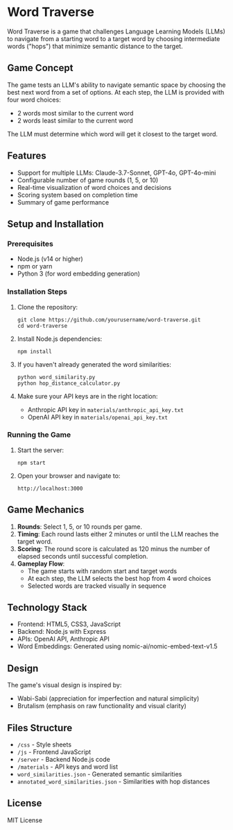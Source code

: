 # Word Traverse

Word Traverse is a game that challenges Language Learning Models (LLMs) to navigate from a starting word to a target word by choosing intermediate words ("hops") that minimize semantic distance to the target.

## Game Concept

The game tests an LLM's ability to navigate semantic space by choosing the best next word from a set of options. At each step, the LLM is provided with four word choices:
- 2 words most similar to the current word
- 2 words least similar to the current word

The LLM must determine which word will get it closest to the target word.

## Features

- Support for multiple LLMs: Claude-3.7-Sonnet, GPT-4o, GPT-4o-mini
- Configurable number of game rounds (1, 5, or 10)
- Real-time visualization of word choices and decisions
- Scoring system based on completion time
- Summary of game performance

## Setup and Installation

### Prerequisites

- Node.js (v14 or higher)
- npm or yarn
- Python 3 (for word embedding generation)

### Installation Steps

1. Clone the repository:
   ```
   git clone https://github.com/yourusername/word-traverse.git
   cd word-traverse
   ```

2. Install Node.js dependencies:
   ```
   npm install
   ```

3. If you haven't already generated the word similarities:
   ```
   python word_similarity.py
   python hop_distance_calculator.py
   ```

4. Make sure your API keys are in the right location:
   - Anthropic API key in `materials/anthropic_api_key.txt`
   - OpenAI API key in `materials/openai_api_key.txt`

### Running the Game

1. Start the server:
   ```
   npm start
   ```

2. Open your browser and navigate to:
   ```
   http://localhost:3000
   ```

## Game Mechanics

1. **Rounds**: Select 1, 5, or 10 rounds per game.
2. **Timing**: Each round lasts either 2 minutes or until the LLM reaches the target word.
3. **Scoring**: The round score is calculated as 120 minus the number of elapsed seconds until successful completion.
4. **Gameplay Flow**: 
   - The game starts with random start and target words
   - At each step, the LLM selects the best hop from 4 word choices
   - Selected words are tracked visually in sequence

## Technology Stack

- Frontend: HTML5, CSS3, JavaScript
- Backend: Node.js with Express
- APIs: OpenAI API, Anthropic API
- Word Embeddings: Generated using nomic-ai/nomic-embed-text-v1.5

## Design

The game's visual design is inspired by:
- Wabi-Sabi (appreciation for imperfection and natural simplicity)
- Brutalism (emphasis on raw functionality and visual clarity)

## Files Structure

- `/css` - Style sheets
- `/js` - Frontend JavaScript
- `/server` - Backend Node.js code
- `/materials` - API keys and word list
- `word_similarities.json` - Generated semantic similarities
- `annotated_word_similarities.json` - Similarities with hop distances

## License

MIT License